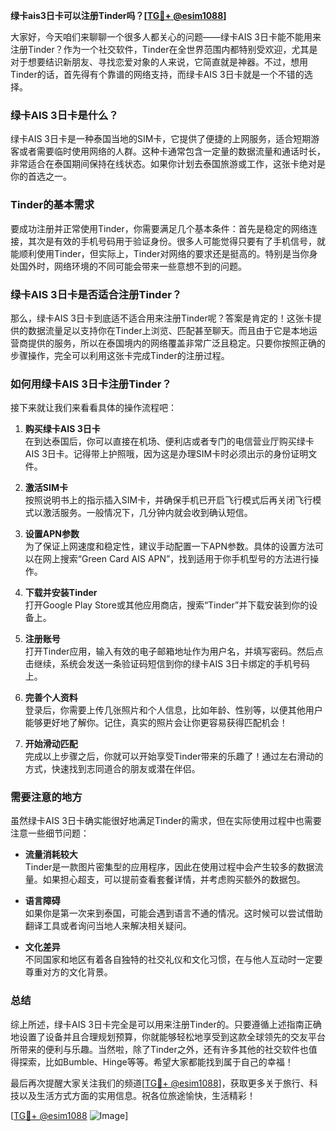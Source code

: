 **绿卡ais3日卡可以注册Tinder吗？[[TG💪+ @esim1088](https://t.me/s/esim1088)]**

大家好，今天咱们来聊聊一个很多人都关心的问题——绿卡AIS 3日卡能不能用来注册Tinder？作为一个社交软件，Tinder在全世界范围内都特别受欢迎，尤其是对于想要结识新朋友、寻找恋爱对象的人来说，它简直就是神器。不过，想用Tinder的话，首先得有个靠谱的网络支持，而绿卡AIS 3日卡就是一个不错的选择。

### 绿卡AIS 3日卡是什么？

绿卡AIS 3日卡是一种泰国当地的SIM卡，它提供了便捷的上网服务，适合短期游客或者需要临时使用网络的人群。这种卡通常包含一定量的数据流量和通话时长，非常适合在泰国期间保持在线状态。如果你计划去泰国旅游或工作，这张卡绝对是你的首选之一。

### Tinder的基本需求

要成功注册并正常使用Tinder，你需要满足几个基本条件：首先是稳定的网络连接，其次是有效的手机号码用于验证身份。很多人可能觉得只要有了手机信号，就能顺利使用Tinder，但实际上，Tinder对网络的要求还是挺高的。特别是当你身处国外时，网络环境的不同可能会带来一些意想不到的问题。

### 绿卡AIS 3日卡是否适合注册Tinder？

那么，绿卡AIS 3日卡到底适不适合用来注册Tinder呢？答案是肯定的！这张卡提供的数据流量足以支持你在Tinder上浏览、匹配甚至聊天。而且由于它是本地运营商提供的服务，所以在泰国境内的网络覆盖非常广泛且稳定。只要你按照正确的步骤操作，完全可以利用这张卡完成Tinder的注册过程。

### 如何用绿卡AIS 3日卡注册Tinder？

接下来就让我们来看看具体的操作流程吧：

1. **购买绿卡AIS 3日卡**  
   在到达泰国后，你可以直接在机场、便利店或者专门的电信营业厅购买绿卡AIS 3日卡。记得带上护照哦，因为这是办理SIM卡时必须出示的身份证明文件。

2. **激活SIM卡**  
   按照说明书上的指示插入SIM卡，并确保手机已开启飞行模式后再关闭飞行模式以激活服务。一般情况下，几分钟内就会收到确认短信。

3. **设置APN参数**  
   为了保证上网速度和稳定性，建议手动配置一下APN参数。具体的设置方法可以在网上搜索“Green Card AIS APN”，找到适用于你手机型号的方法进行操作。

4. **下载并安装Tinder**  
   打开Google Play Store或其他应用商店，搜索“Tinder”并下载安装到你的设备上。

5. **注册账号**  
   打开Tinder应用，输入有效的电子邮箱地址作为用户名，并填写密码。然后点击继续，系统会发送一条验证码短信到你的绿卡AIS 3日卡绑定的手机号码上。

6. **完善个人资料**  
   登录后，你需要上传几张照片和个人信息，比如年龄、性别等，以便其他用户能够更好地了解你。记住，真实的照片会让你更容易获得匹配机会！

7. **开始滑动匹配**  
   完成以上步骤之后，你就可以开始享受Tinder带来的乐趣了！通过左右滑动的方式，快速找到志同道合的朋友或潜在伴侣。

### 需要注意的地方

虽然绿卡AIS 3日卡确实能很好地满足Tinder的需求，但在实际使用过程中也需要注意一些细节问题：

- **流量消耗较大**  
   Tinder是一款图片密集型的应用程序，因此在使用过程中会产生较多的数据流量。如果担心超支，可以提前查看套餐详情，并考虑购买额外的数据包。
  
- **语言障碍**  
   如果你是第一次来到泰国，可能会遇到语言不通的情况。这时候可以尝试借助翻译工具或者询问当地人来解决相关疑问。

- **文化差异**  
   不同国家和地区有着各自独特的社交礼仪和文化习惯，在与他人互动时一定要尊重对方的文化背景。

### 总结

综上所述，绿卡AIS 3日卡完全是可以用来注册Tinder的。只要遵循上述指南正确地设置了设备并且合理规划预算，你就能够轻松地享受到这款全球领先的交友平台所带来的便利与乐趣。当然啦，除了Tinder之外，还有许多其他的社交软件也值得探索，比如Bumble、Hinge等等。希望大家都能找到属于自己的幸福！

最后再次提醒大家关注我们的频道[[TG💪+ @esim1088](https://t.me/s/esim1088)]，获取更多关于旅行、科技以及生活方式方面的实用信息。祝各位旅途愉快，生活精彩！

[[TG💪+ @esim1088](https://t.me/s/esim1088) ![Image](https://i.postimg.cc/4NQfJmqS/Snipaste-2025-05-13-00-14-12.png)]